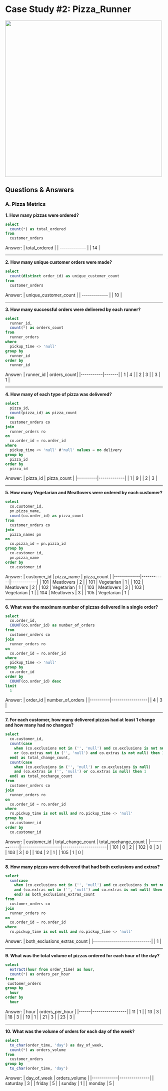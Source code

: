 # Case Study #2: Pizza_Runner

<img src="https://github.com/user-attachments/assets/880dba8f-c3ea-4deb-8825-260b93c5acfa" width="500" height="500">

## Questions & Answers

### A. Pizza Metrics

**1. How many pizzas were ordered?**

````sql
select
  count(*) as total_ordered
from
  customer_orders
````
Answer: 
| total_ordered |
| ------------- |
|        14     |

***

**2. How many unique customer orders were made?**

````sql
select
  count(distinct order_id) as unique_customer_count 
from 
  customer_orders
````

Answer:
| unique_customer_count |
| ------------- |
|        10     |

***

**3. How many successful orders were delivered by each runner?**

````sql
select
  runner_id,
  count(*) as orders_count
from
  runner_orders 
where
  pickup_time <> 'null'
group by
  runner_id 
order by
  runner_id
````

Answer:
| runner_id | orders_count|
|-----------|-------|
|         1 |     4 |
|         2 |     3 |
|         3 |     1 |

***

**4. How many of each type of pizza was delivered?**

````sql
select
  pizza_id,
  count(pizza_id) as pizza_count
from
  customer_orders co
join
  runner_orders ro
on
  co.order_id = ro.order_id 
where
  pickup_time <> 'null'	#'null' values = no delivery 
group by
  pizza_id 
order by
  pizza_id
````

Answer:
| pizza_id | pizza_count |
|----------|-------------|
|        1 |           9 |
|        2 |           3 |

***

**5. How many Vegetarian and Meatlovers were ordered by each customer?**

````sql
select 
  co.customer_id, 
  pn.pizza_name, 
  count(co.order_id) as pizza_count
from
  customer_orders co 
join
  pizza_names pn
on
  co.pizza_id = pn.pizza_id 
group by
  co.customer_id,
  pn.pizza_name
order by
  co.customer_id
````
Answer:
| customer_id | pizza_name | pizza_count |
|-------------|------------|-------------|
|         101 | Meatlovers |           2 |
|         101 | Vegetarian |           1 |
|         102 | Meatlovers |           2 |
|         102 | Vegetarian |           1 |
|         103 | Meatlovers |           3 |
|         103 | Vegetarian |           1 |
|         104 | Meatlovers |           3 |
|         105 | Vegetarian |           1 |

***

**6. What was the maximum number of pizzas delivered in a single order?**

````sql
select 
  co.order_id, 
  COUNT(co.order_id) as number_of_orders
from 
  customer_orders co 
join 
  runner_orders ro 
on 
  co.order_id = ro.order_id 
where 
  pickup_time <> 'null'
group by 
  co.order_id
order by 
  COUNT(co.order_id) desc 
limit 
  1
````
Answer:
| order_id | number_of_orders |
|----------|------------------|
|        4 |                3 |

***

**7. For each customer, how many delivered pizzas had at least 1 change and how many had no changes?**

````sql
select 
  co.customer_id,
  count(case 
	when (co.exclusions not in ('', 'null') and co.exclusions is not null) 
	or (co.extras not in ('', 'null') and co.extras is not null) then 1
  end) as total_change_count,
  count(case 
	when (co.exclusions in ('', 'null') or co.exclusions is null) 
	and (co.extras in ('', 'null') or co.extras is null) then 1
  end) as total_nochange_count
from 
  customer_orders co 
join 
  runner_orders ro 
on 
  co.order_id = ro.order_id 
where 
  ro.pickup_time is not null and ro.pickup_time <> 'null'
group by 
  co.customer_id
order by 
  co.customer_id
````
Answer:
| customer_id | total_change_count | total_nochange_count |
|-------------|--------------------|----------------------|
|         101 |                  0 |                    2 |
|         102 |                  0 |                    3 |
|         103 |                  3 |                    0 |
|         104 |                  2 |                    1 |
|         105 |                  1 |                    0 |

***

**8. How many pizzas were delivered that had both exclusions and extras?**

````sql
select 
  sum(case 
	when (co.exclusions not in ('', 'null') and co.exclusions is not null) 
	and (co.extras not in ('', 'null') and co.extras is not null) then 1 
	end) as both_exclusions_extras_count
from 
  customer_orders co 
join 
  runner_orders ro 
on 
  co.order_id = ro.order_id 
where 
  ro.pickup_time is not null and ro.pickup_time <> 'null'
````
Answer:
| both_exclusions_extras_count |
|-----------------------------|
|                           1 |

***

**9. What was the total volume of pizzas ordered for each hour of the day?**

````sql
select 
  extract(hour from order_time) as hour,
  count(*) as orders_per_hour
from 
 customer_orders
group by 
  hour 
order by 
  hour
````
Answer:
| hour | orders_per_hour |
|------|-----------------|
|   11 |               1 |
|   13 |               3 |
|   18 |               3 |
|   19 |               1 |
|   21 |               3 |
|   23 |               3 |

***

**10. What was the volume of orders for each day of the week?**

````sql
select
  to_char(order_time, 'day') as day_of_week,
  count(*) as orders_volume
from 
  customer_orders
group by 
  to_char(order_time, 'day')
````
Answer:
| day_of_week | orders_volume |
|-------------|---------------|
|   saturday  |             3 |
|   friday    |             5 |
|   sunday    |             1 |
|   monday    |             5 |
